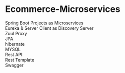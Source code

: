 # Ecommerce-Microservices

Spring Boot Projects as Microservices</br>
Eureka & Server Client as Discovery Server</br>
Zuul Proxy </br>
JPA</br>
hibernate</br>
MYSQL</br>
Rest API</br>
Rest Template</br> 
Swagger</br>
